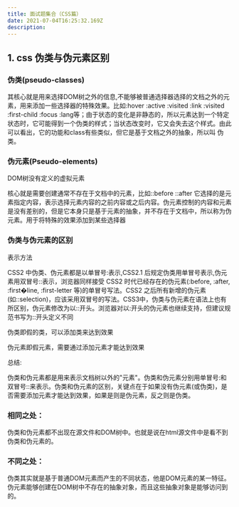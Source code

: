 ```yaml
---
title: 面试题集合（CSS篇）
date: 2021-07-04T16:25:32.169Z
description: 
---
```


## 1. css 伪类与伪元素区别
   
### 伪类(pseudo-classes)

其核⼼就是⽤来选择DOM树之外的信息,不能够被普通选择器选择的⽂档之外的元素，⽤来添加⼀些选择器的特殊效果。⽐如:hover :active :visited :link :visited :first-child :focus :lang等；由于状态的变化是⾮静态的，所以元素达到⼀个特定状态时，它可能得到⼀个伪类的样式；当状态改变时，它⼜会失去这个样式。由此可以看出，它的功能和class有些类似，但它是基于⽂档之外的抽象，所以叫 伪类。
  
### 伪元素(Pseudo-elements)

DOM树没有定义的虚拟元素

核⼼就是需要创建通常不存在于⽂档中的元素，⽐如::before ::after 它选择的是元素指定内容，表示选择元素内容的之前内容或之后内容。伪元素控制的内容和元素是没有差别的，但是它本身只是基于元素的抽象，并不存在于⽂档中，所以称为伪元素。⽤于将特殊的效果添加到某些选择器
    
### 伪类与伪元素的区别
    
表示⽅法

CSS2 中伪类、伪元素都是以单冒号:表示,CSS2.1 后规定伪类⽤单冒号表示,伪元素⽤双冒号::表示，浏览器同样接受 CSS2 时代已经存在的伪元素(:before, :after, :first�line, :first-letter 等)的单冒号写法。CSS2 之后所有新增的伪元素(如::selection)，应该采⽤双冒号的写法。CSS3中，伪类与伪元素在语法上也有所区别，伪元素修改为以::开头。浏览器对以:开头的伪元素也继续⽀持，但建议规范书写为::开头定义不同

伪类即假的类，可以添加类来达到效果

伪元素即假元素，需要通过添加元素才能达到效果
    
总结:

伪类和伪元素都是⽤来表示⽂档树以外的"元素"。伪类和伪元素分别⽤单冒号:和双冒号::来表示。伪类和伪元素的区别，关键点在于如果没有伪元素(或伪类)，是否需要添加元素才能达到效果，如果是则是伪元素，反之则是伪类。

### 相同之处：

伪类和伪元素都不出现在源⽂件和DOM树中。也就是说在html源⽂件中是看不到伪类和伪元素的。
  
### 不同之处：
    
伪类其实就是基于普通DOM元素⽽产⽣的不同状态，他是DOM元素的某⼀特征。伪元素能够创建在DOM树中不存在的抽象对象，⽽且这些抽象对象是能够访问到的。